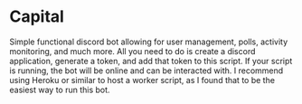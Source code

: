 # Capital

Simple functional discord bot allowing for user management, polls, activity monitoring, and much more. All you need to do is create a discord application, generate a token, and add that token to this script. If your script is running, the bot will be online and can be interacted with. I recommend using Heroku or similar to host a worker script, as I found that to be the easiest way to run this bot.
